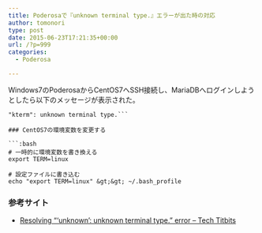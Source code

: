 ```yaml
---
title: Poderosaで『unknown terminal type.』エラーが出た時の対応
author: tomonori
type: post
date: 2015-06-23T17:21:35+00:00
url: /?p=999
categories:
  - Poderosa

---
```

Windows7のPoderosaからCentOS7へSSH接続し、MariaDBへログインしようとしたら以下のメッセージが表示された。

```:bash
"kterm": unknown terminal type.```

### CentOS7の環境変数を変更する

```:bash
# 一時的に環境変数を書き換える
export TERM=linux

# 設定ファイルに書き込む
echo "export TERM=linux" &gt;&gt; ~/.bash_profile
```

### 参考サイト

  * [Resolving &#8220;&#8216;unknown&#8217;: unknown terminal type.&#8221; error &#8211; Tech Titbits][1]

 [1]: http://techtitbits.com/2010/10/resolving-unknown-unknown-terminal-type-error/